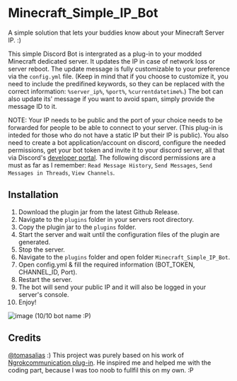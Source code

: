# Minecraft_Simple_IP_Bot
A simple solution that lets your buddies know about your Minecraft Server IP. :)

This simple Discord Bot is intergrated as a plug-in to your modded Minecraft dedicated server. It updates the IP in case of network loss or server reboot.
The update message is fully customizable to your preference via the ``config.yml`` file. (Keep in mind that if you choose to customize it, you need to include the predifined keywords, so they can be replaced with the correct information: ``%server_ip%``, ``%port%``, ``%currentdatetime%``.)
The bot can also update its' message if you want to avoid spam, simply provide the message ID to it. 


NOTE: Your IP needs to be public and the port of your choice needs to be forwarded for people to be able to connect to your server. (This plug-in is inteded for those who do not have a static IP but their IP is public). You also need to create a bot application/account on discord, configure the needed permissions, get your bot token and invite it to your discord server, all that via Discord's [developer portal](https://discord.com/developers/applications).
The following discord permissions are a must as far as I remember: ``Read Message History``, ``Send Messages``, ``Send Messages in Threads``, ``View Channels``.



## Installation
1. Download the plugin jar from the latest Github Release.
2. Navigate to the ``plugins`` folder in your servers root directory.
3. Copy the plugin jar to the ``plugins`` folder.
4. Start the server and wait until the configuration files of the plugin are generated.
5. Stop the server.
6. Navigate to the ``plugins`` folder and open folder ``Minecraft_Simple_IP_Bot``.
7. Open config.yml & fill the required information (BOT_TOKEN, CHANNEL_ID, Port).
8. Restart the server.
9. The bot will send your public IP and it will also be logged in your server's console.
10. Enjoy!


![image](https://github.com/user-attachments/assets/fc8b3368-ee95-493b-be42-9fc996f9d4e8)
(10/10 bot name :P)

## Credits
 [@tomasalias](https://www.github.com/tomasalias) :)
This project was purely based on his work of [Ngrokcommunication plug-in](https://github.com/tomasalias/ngrok-mc-impl). He inspired me and helped me with the coding part, because I was too noob to fullfil this on my own. :P 
